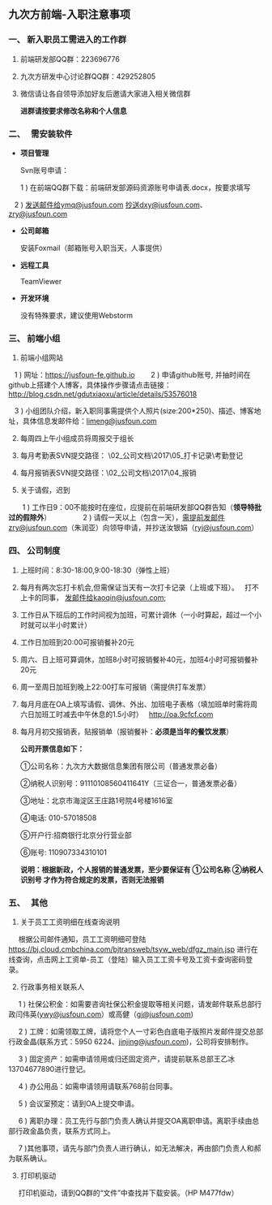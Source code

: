 ## 九次方前端-入职注意事项

### 一、   新入职员工需进入的工作群
1.  前端研发部QQ群：223696776  

2.  九次方研发中心讨论群QQ群：429252805

3.  微信请让各自领导添加好友后邀请大家进入相关微信群

    **进群请按要求修改名称和个人信息**

### 二、   需安装软件
* **项目管理** 

    Svn账号申请：

    1 ) 在前端QQ群下载：前端研发部源码资源账号申请表.docx，按要求填写

    2 ) 发送邮件给ymq@jusfoun.com 抄送dxy@jusfoun.com、zry@jusfoun.com

* **公司邮箱**
 
    安装Foxmail（邮箱账号入职当天，人事提供）

* **远程工具** 

    TeamViewer

* **开发环境** 

    没有特殊要求，建议使用Webstorm

### 三、   前端小组
1.  前端小组网站

    1 ) 网址：https://jusfoun-fe.github.io
    
    2 ) 申请github账号, 并抽时间在github上搭建个人博客，具体操作步骤请点击链接：
    http://blog.csdn.net/gdutxiaoxu/article/details/53576018
    
    3 ) 小组团队介绍，新入职同事需提供个人照片(size:200*250)、描述、博客地址，具体信息发邮件给：limeng@jusfoun.com

2.  每周四上午小组成员将周报交于组长

3.  每月考勤表SVN提交路径： \02_公司文档\2017\05_打卡记录\考勤登记

4.  每月报销表SVN提交路径：\02_公司文档\2017\04_报销

5.   关于请假，迟到 

        1 ) 工作日9：00不能按时在座位，应提前在前端研发部QQ群告知（**领导特批过的假除外**）
        
        2 ) 请假一天以上（包含一天），需提前发邮件zry@jusfoun.com（朱润亚）向领导申请，并抄送汝银娟（ryj@jusfoun.com）

### 四、   公司制度
1.  上班时间：8:30-18:00,9:00-18:30（弹性上班）

2.  每月有两次忘打卡机会,但需保证当天有一次打卡记录（上班或下班）。
   打不上卡的同事， 发邮件给kaoqin@jusfoun.com;

3.  工作日从下班后的工作时间视为加班，可累计调休（一小时算起，超过一个小时就可以半小时累计）

4.  工作日加班到20:00可报销餐补20元

5.  周六、日上班可算调休，加班8小时可报销餐补40元，加班4小时可报销餐补20元

6.  周一至周日加班到晚上22:00打车可报销（需提供打车发票）

7.  每月月底在OA上填写请假、调休、外出、加班电子表格（填加班单时需将周六日加班工时减去中午休息的1.5小时）
   http://oa.9cfcf.com

8.  每月月初交报销表，贴报销单（报销餐补：**必须是当年的餐饮发票**）
 
    **公司开票信息如下：** 

    ①公司名称：九次方大数据信息集团有限公司（普通发票必备）

    ②纳税人识别号：91110108560411641Y（三证合一，普通发票必备）

    ③地址：北京市海淀区王庄路1号院4号楼1616室 

    ④电话: 010-57018508  

    ⑤开户行:招商银行北京分行营业部  

    ⑥账号: 110907334310101 

    **说明：根据新政，个人报销的普通发票，至少要保证有  ①公司名称  ②纳税人识别号 才作为符合规定的发票，否则无法报销**
    
### 五、   其他
1. 关于员工工资明细在线查询说明

      根据公司邮件通知，员工工资明细可登陆 https://bj.cloud.cmbchina.com/bjtransweb/tsyw_web/dfgz_main.jsp 进行在线查询，点击网上工资单-员工（登陆）输入员工工资卡号及工资卡查询密码登录。
      
2. 行政事务相关联系人

      1 ) 社保公积金：如需要咨询社保公积金提取等相关问题，请发邮件联系总部行政闫伟英(ywy@jusfoun.com）或高健（gj@jusfoun.com)
        
      2 ) 工牌：如需领取工牌，请将您个人一寸彩色白底电子版照片发邮件提交总部行政金晶(联系方式：5950 6224、jinjing@jusfoun.com)，公司将安排制作。
        
      3 ) 固定资产：如需申请领用或归还固定资产，请提前联系总部王乙冰13704677890进行登记。
        
      4 ) 办公用品：如需申请领用请联系768前台同事。
        
      5 ) 会议室预定：请到OA上提交申请。
        
      6 ) 离职办理：员工先行与部门负责人确认并提交OA离职申请。离职手续由总部行政金晶负责，联系方式同上。
        
      7 )其他事项，请先与部门负责人进行确认，如无法解决，再由部门负责人和郝为联系确认。
        
3. 打印机驱动 

      打印机驱动，请到QQ群的“文件”中查找并下载安装。（HP M477fdw）
 

